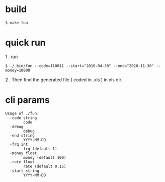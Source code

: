 # build

```
$ make fun
```

# quick run

1 . run

```
$ ./_bin/fun --code=110011 --start="2010-04-30" --end="2020-11-30" --money=10000
```

2 . Then find the generated file ( coded in .xls ) in xls dir.

# cli params

```
Usage of ./fun:
  -code string
    	code
  -debug
    	debug
  -end string
    	YYYY-MM-DD
  -frq int
    	frq (default 1)
  -money float
    	money (default 100)
  -rate float
    	rate (default 0.15)
  -start string
    	YYYY-MM-DD
```